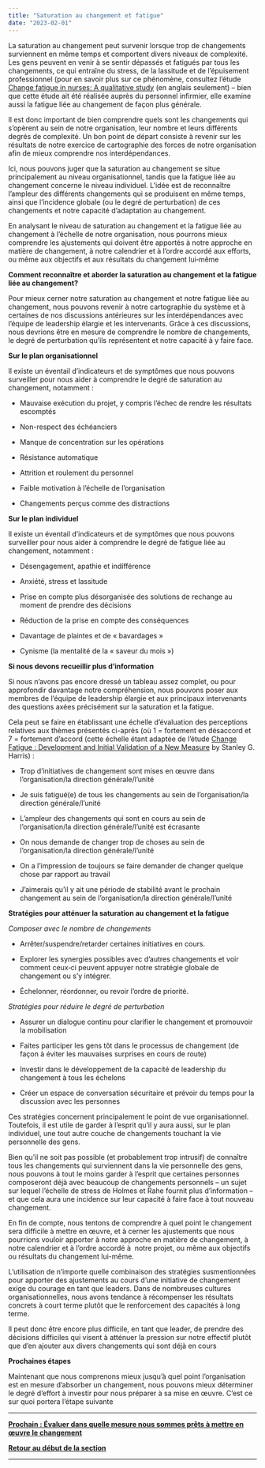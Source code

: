 ```yaml
---
title: "Saturation au changement et fatigue"
date: "2023-02-01"
---
```


La saturation au changement peut survenir lorsque trop de changements surviennent en même temps et comportent divers niveaux de complexité. Les gens peuvent en venir à se sentir dépassés et fatigués par tous les changements, ce qui entraîne du stress, de la lassitude et de l’épuisement professionnel (pour en savoir plus sur ce phénomène, consultez l’étude [Change fatigue in nurses: A qualitative study](https://pubmed.ncbi.nlm.nih.gov/32542846/) (en anglais seulement) – bien que cette étude ait été réalisée auprès du personnel infirmier, elle examine aussi la fatigue liée au changement de façon plus générale.

Il est donc important de bien comprendre quels sont les changements qui s’opèrent au sein de notre organisation, leur nombre et leurs différents degrés de complexité. Un bon point de départ consiste à revenir sur les résultats de notre exercice de cartographie des forces de notre organisation afin de mieux comprendre nos interdépendances.

Ici, nous pouvons juger que la saturation au changement se situe principalement au niveau organisationnel, tandis que la fatigue liée au changement concerne le niveau individuel. L’idée est de reconnaître l’ampleur des différents changements qui se produisent en même temps, ainsi que l’incidence globale (ou le degré de perturbation) de ces changements et notre capacité d’adaptation au changement.

En analysant le niveau de saturation au changement et la fatigue liée au changement à l’échelle de notre organisation, nous pourrons mieux comprendre les ajustements qui doivent être apportés à notre approche en matière de changement, à notre calendrier et à l’ordre accordé aux efforts, ou même aux objectifs et aux résultats du changement lui‑même

**Comment reconnaître et aborder la saturation au changement et la fatigue liée au changement?**

Pour mieux cerner notre saturation au changement et notre fatigue liée au changement, nous pouvons revenir à notre cartographie du système et à certaines de nos discussions antérieures sur les interdépendances avec l’équipe de leadership élargie et les intervenants. Grâce à ces discussions, nous devrions être en mesure de comprendre le nombre de changements, le degré de perturbation qu’ils représentent et notre capacité à y faire face.

**Sur le plan organisationnel**

Il existe un éventail d’indicateurs et de symptômes que nous pouvons surveiller pour nous aider à comprendre le degré de saturation au changement, notamment :

- Mauvaise exécution du projet, y compris l’échec de rendre les résultats escomptés

- Non-respect des échéanciers

- Manque de concentration sur les opérations

- Résistance automatique

- Attrition et roulement du personnel

- Faible motivation à l’échelle de l’organisation

- Changements perçus comme des distractions

**Sur le plan individuel**

Il existe un éventail d’indicateurs et de symptômes que nous pouvons surveiller pour nous aider à comprendre le degré de fatigue liée au changement, notamment :

- Désengagement, apathie et indifférence

- Anxiété, stress et lassitude

- Prise en compte plus désorganisée des solutions de rechange au moment de prendre des décisions

- Réduction de la prise en compte des conséquences

- Davantage de plaintes et de « bavardages »

- Cynisme (la mentalité de la « saveur du mois »)

**Si nous devons recueillir plus d’information**

Si nous n’avons pas encore dressé un tableau assez complet, ou pour approfondir davantage notre compréhension, nous pouvons poser aux membres de l’équipe de leadership élargie et aux principaux intervenants des questions axées précisément sur la saturation et la fatigue.

Cela peut se faire en établissant une échelle d’évaluation des perceptions relatives aux thèmes présentés ci-après (où 1 = fortement en désaccord et 7 = fortement d’accord (cette échelle étant adaptée de l’étude [Change Fatigue : Development and Initial Validation of a New Measure](https://www.researchgate.net/publication/254326588_Change_fatigue_Development_and_initial_validation_of_a_new_measure) by Stanley G. Harris) :

- Trop d’initiatives de changement sont mises en œuvre dans l’organisation/la direction générale/l’unité

- Je suis fatigué(e) de tous les changements au sein de l’organisation/la direction générale/l’unité

- L’ampleur des changements qui sont en cours au sein de l’organisation/la direction générale/l’unité est écrasante

- On nous demande de changer trop de choses au sein de l’organisation/la direction générale/l’unité

- On a l’impression de toujours se faire demander de changer quelque chose par rapport au travail

- J’aimerais qu’il y ait une période de stabilité avant le prochain changement au sein de l’organisation/la direction générale/l’unité

**Stratégies pour atténuer la saturation au changement et la fatigue**

_Composer avec le nombre de changements_

- Arrêter/suspendre/retarder certaines initiatives en cours.

- Explorer les synergies possibles avec d’autres changements et voir comment ceux‑ci peuvent appuyer notre stratégie globale de changement ou s’y intégrer.

- Échelonner, réordonner, ou revoir l’ordre de priorité.

_Stratégies pour réduire le degré de perturbation_

- Assurer un dialogue continu pour clarifier le changement et promouvoir la mobilisation

- Faites participer les gens tôt dans le processus de changement (de façon à éviter les mauvaises surprises en cours de route)

- Investir dans le développement de la capacité de leadership du changement à tous les échelons

- Créer un espace de conversation sécuritaire et prévoir du temps pour la discussion avec les personnes

Ces stratégies concernent principalement le point de vue organisationnel. Toutefois, il est utile de garder à l’esprit qu’il y aura aussi, sur le plan individuel, une tout autre couche de changements touchant la vie personnelle des gens.

Bien qu’il ne soit pas possible (et probablement trop intrusif) de connaître tous les changements qui surviennent dans la vie personnelle des gens, nous pouvons à tout le moins garder à l’esprit que certaines personnes composeront déjà avec beaucoup de changements personnels – un sujet sur lequel l’échelle de stress de Holmes et Rahe fournit plus d’information – et que cela aura une incidence sur leur capacité à faire face à tout nouveau changement.

En fin de compte, nous tentons de comprendre à quel point le changement sera difficile à mettre en œuvre, et à cerner les ajustements que nous pourrions vouloir apporter à notre approche en matière de changement, à notre calendrier et à l’ordre accordé à  notre projet, ou même aux objectifs ou résultats du changement lui-même.

L’utilisation de n’importe quelle combinaison des stratégies susmentionnées pour apporter des ajustements au cours d’une initiative de changement exige du courage en tant que leaders. Dans de nombreuses cultures organisationnelles, nous avons tendance à récompenser les résultats concrets à court terme plutôt que le renforcement des capacités à long terme.

Il peut donc être encore plus difficile, en tant que leader, de prendre des décisions difficiles qui visent à atténuer la pression sur notre effectif plutôt que d’en ajouter aux divers changements qui sont déjà en cours

**Prochaines étapes**

Maintenant que nous comprenons mieux jusqu’à quel point l’organisation est en mesure d’absorber un changement, nous pouvons mieux déterminer le degré d’effort à investir pour nous préparer à sa mise en œuvre. C’est ce sur quoi portera l’étape suivante

* * *

[****Prochain : Évaluer dans quelle mesure nous sommes prêts à mettre en œuvre le changement****](/framework-for-leading-change/evaluer-dans-quelle-mesure-nous-sommes-prets-a-mettre-en-oeuvre-le-changement/)

[**Retour au début de la section**](/framework-for-leading-change/capacite-etat-de-preparation-et-incidence/)

* * *
